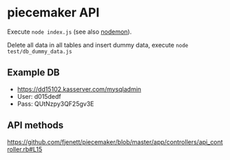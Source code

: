 piecemaker API
==============

Execute ```node index.js``` (see also [nodemon](https://github.com/remy/nodemon)).

Delete all data in all tables and insert dummy data, execute ```node test/db_dummy_data.js```


Example DB
----------
* https://dd15102.kasserver.com/mysqladmin
* User: d015dedf
* Pass: QUtNzpy3QF25gv3E

API methods
-----------
https://github.com/fjenett/piecemaker/blob/master/app/controllers/api_controller.rb#L15
